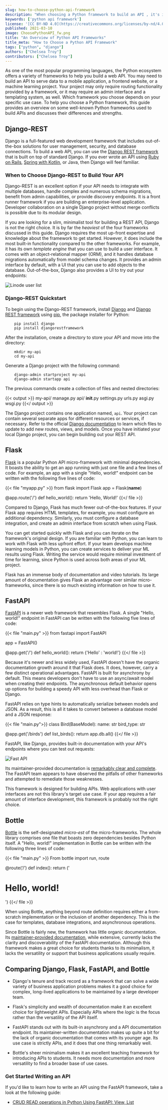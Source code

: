 ```yaml
---
slug: how-to-choose-python-api-framework
description: "When choosing a Python framework to build an API , it's important to understand each framework's strengths. We'll help you decide."
keywords: ['python api framework']
license: '[CC BY-ND 4.0](https://creativecommons.org/licenses/by-nd/4.0)'
published: 2021-03-10
image: ChoosePythonAPI_fw.png
title: "An Overview of Python API Frameworks"
title_meta: "How to Choose a Python API Framework"
tags: ["python", "django"]
authors: ["Chelsea Troy"]
contributors: ["Chelsea Troy"]
---
```


As one of the most popular programming languages, the Python ecosystem offers a variety of frameworks to help you build a web API. You may need to build an API to serve data to a mobile application, a frontend website, or a machine learning project. Your project may only require routing functionality provided by a framework, or it may require an admin interface and a templating system, as well. Which framework you choose depends on your specific use case. To help you choose a Python framework, this guide provides an overview on some well-known Python frameworks used to build APIs and discusses their differences and strengths.

## Django-REST

Django is a full-featured web development framework that includes out-of-the-box solutions for user management, security, and database connections. To build a web API, you can use the [Django REST framework](https://www.django-rest-framework.org/tutorial/quickstart/) that is built on top of standard Django. If you ever wrote an API using [Ruby on Rails](/docs/guides/development/ror/), [Spring with Kotlin](https://spring.io/guides/tutorials/spring-boot-kotlin/), or Java, then Django will feel familiar.

### When to Choose Django-REST to Build Your API

Django-REST is an excellent option if your API needs to integrate with multiple databases, handle complex and numerous schema migrations, benefit from admin capabilities, or provide discovery endpoints. It is a front runner framework if you are building an enterprise-level application. Developer collaboration on a single Django project without merge conflicts is possible due to its modular design.

If you are looking for a slim, minimalist tool for building a REST API, Django is not the right choice. It is by far the *heaviest* of the four frameworks discussed in this guide. Django requires the most up-front expertise and knowledge about the framework to get started. However, it does include the most built-in functionality compared to the other frameworks. For example, it has its own *template engine* that you can use to build a user interface. It comes with an object-relational mapper (ORM), and it handles database migrations automatically from model schema changes. It provides an admin interface by default, with a UI that you can use to add objects to the database. Out-of-the-box, Django also provides a UI to try out your endpoints:

![Linode user list](LinodeUserList.png)

### Django-REST Quickstart

To begin using the Django-REST framework, install [Django](https://docs.djangoproject.com/en/3.1/intro/install/) and [Django REST framework](https://www.django-rest-framework.org/tutorial/quickstart/) using [pip](https://pypi.org/project/pip/), the package installer for Python:

        pip install django
        pip install djangorestframework

After the installation, create a directory to store your API and move into the directory:

        mkdir my-api
        cd my-api

Generate a Django project with the following command:

        django-admin startproject my-api
        django-admin startapp api

The previous commands create a collection of files and nested directories:

{{< output >}}
my-api/
    manage.py
    api/
        __init__.py
        settings.py
        urls.py
        asgi.py
        wsgi.py
{{</ output >}}

The Django project contains one application named, `api`. Your project can contain several separate apps for different resources or services, if necessary. Refer to the official [Django documentation](https://docs.djangoproject.com/en/3.1/) to learn which files to update to add new routes, views, and models. Once you have initiated your local Django project, you can begin building out your REST API.

## Flask

[Flask](https://flask.palletsprojects.com/en/1.1.x/) is a popular Python API micro-framework with minimal dependencies. It boasts the ability to get an app running with just one file and a few lines of code. For example, an app with a single "Hello, world!" endpoint can be written with the following five lines of code:

{{< file "myapp.py" >}}
from flask import Flask
app = Flask(__name__)

@app.route('/')
def hello_world():
    return 'Hello, World!'
{{</ file >}}

Compared to Django, Flask has much fewer out-of-the-box features. If your Flask app requires HTML templates, for example, you must configure an additional dependency. Similarly, you must configure a database integration, and create an admin interface from scratch when using Flask.

You can get started quickly with Flask and you can iterate on the framework's original design. If you are familiar with Python, you can learn to work with Flask with less upfront effort. If your team develops machine learning models in Python, you can create services to deliver your ML results using Flask. Writing the service would require minimal investment of time for learning, since Python is used across both areas of your ML project.

Flask has an immense body of documentation and video tutorials. Its large amount of documentation gives Flask an advantage over similar micro-frameworks, since there is so much existing information on how to use it.

## FastAPI

[FastAPI](https://fastapi.tiangolo.com/) is a newer web framework that resembles Flask. A single "Hello, world!" endpoint in FastAPI can be written with the following five lines of code:

{{< file "main.py" >}}
from fastapi import FastAPI

app = FastAPI()

@app.get('/')
def hello_world():
   return {'Hello' : 'world!'}
{{</ file >}}

Because it's newer and less widely used, FastAPI doesn't have the organic documentation growth around it that Flask does. It does, however, carry a few distinct operational advantages. FastAPI is built for asynchrony by default. This means developers don't have to use an async/await model when creating their endpoints. The asynchronous default behavior opens up options for building a speedy API with less overhead than Flask or Django.

FastAPI relies on type hints to automatically serialize between models and JSON. As a result, this is all it takes to convert between a database model and a JSON response:

{{< file "main.py">}}
class Bird(BaseModel):
   name: str
   bird_type: str

@app.get('/birds')
def list_birds():
   return app.db.all()
{{</ file >}}

FastAPI, like Django, provides built-in documentation with your API's endpoints where you can test out requests:

![Fast API](LinodeFastAPI.png)

Its maintainer-provided documentation is [remarkably clear and complete](https://fastapi.tiangolo.com/). The FastAPI team appears to have observed the pitfalls of other frameworks and attempted to remediate those weaknesses.

This framework is designed for building APIs. Web applications with user interfaces are not this library's target use case. If your app requires a fair amount of interface development, this framework is probably not the right choice.

## Bottle

[Bottle](https://bottlepy.org/docs/dev/) is the self-designated *micro-est* of the micro-frameworks. The whole library comprises one file that boasts zero dependencies besides Python itself. A "Hello, world!" implementation in Bottle can be written with the following three lines of code:

{{< file "main.py" >}}
From bottle import run, route

@route(‘/’)
def index():
    return ('<h1>Hello, world!</h1>')
{{</ file >}}

When using Bottle, anything beyond route definition requires either a from-scratch implementation or the inclusion of another dependency. This is the case for templates, database integrations, and asynchronous operations.

Since Bottle is fairly new, the framework has little organic documentation. Its [maintainer-provided documentation](https://bottlepy.org/docs/dev/tutorial.html), while extensive, currently lacks the clarity and discoverability of the FastAPI documentation. Although this framework makes a great choice for students thanks to its minimalism, it lacks the versatility or support that business applications usually require.

## Comparing Django, Flask, FastAPI, and Bottle

- Django's tenure and track record as a framework that can solve a wide variety of business application problems makes it a good choice for complex, long-lived applications to be maintained by a large developer team.

- Flask's simplicity and wealth of documentation make it an excellent choice for lightweight APIs. Especially APIs where the *logic* is the focus rather than the versatility of the API itself.

- FastAPI stands out with its built-in asynchrony and a API documentation endpoint. Its maintainer-written documentation makes up quite a bit for the lack of organic documentation that comes with its younger age. Its use case is strictly  APIs, and it does that one thing remarkably well.

- Bottle's sheer minimalism makes it an excellent teaching framework for introducing APIs to students. It needs more documentation and more versatility to find a broader base of use cases.

### Get Started Writing an API

If you'd like to learn how to write an API using the FastAPI framework, take a look at the following guide:

- [CRUD READ operations in Python Using FastAPI: View, List](/docs/guides/crud-read-operations-use-fastapi-to-write-an-api/)
